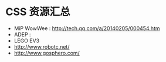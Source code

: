CSS 资源汇总
========

- MiP WowWee : http://tech.qq.com/a/20140205/000454.htm  
- ADEP : 
- LEGO EV3  
- http://www.robotc.net/  
- http://www.gosphero.com/  